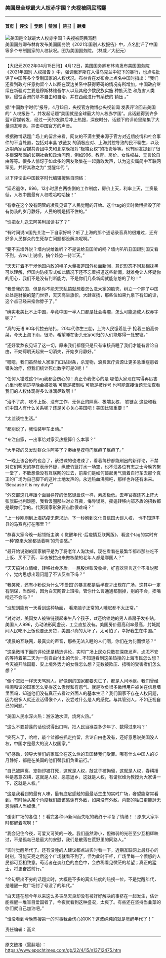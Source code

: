 ### 美国是全球最大人权赤字国？央视被网民骂翻

---

#### [首页](../../../..?n13712475) &nbsp;|&nbsp; [评论](../../../../../epoch-comment?n13712475) &nbsp;|&nbsp; [专题](../../../../../epoch-special?n13712475) &nbsp;|&nbsp; [禁闻](../../../../../epoch-news?n13712475) &nbsp;|&nbsp; [禁书](../../../../../books?n13712475) &nbsp;|&nbsp; [翻墙](https://github.com/gfw-breaker/nogfw/blob/master/README.md?n13712475)


<div><img alt="美国是全球最大人权赤字国？央视被网民骂翻" class="attachment-djy_600_400 size-djy_600_400 wp-post-image" src="https://i.epochtimes.com/assets/uploads/2022/04/id13712492-6789--600x400.jpeg"/>
<div class="caption">
 美国国务卿布林肯发布美国国务院《2021年国别人权报告》中，点名批评了中国等多个专制国家的人权状况。图为美国国务院。（林威／大纪元）
</div></div><hr/><div class="post_content" id="artbody" itemprop="articleBody">
 <!-- article content begin -->
 <p>
  【大纪元2022年04月15日讯】4月12日，美国国务卿布林肯发布美国国务院《2021年国别
  <ok href="https://www.epochtimes.com/gb/tag/%E4%BA%BA%E6%9D%83%E6%8A%A5%E5%91%8A.html">
   人权报告
  </ok>
  》中，强调俄罗斯在入侵乌克兰中犯下的暴行，也点名批评了中国等多个专制国家的人权状况。布林肯在发布会上点名中国时指出：“我们还看到政府任意拘留个人以图在双边关系中获得筹码的情况有所增加。中国政府继续在新疆对主要是穆斯林维吾尔人以及其他少数民族实施
  <ok href="https://www.epochtimes.com/gb/tag/%E7%A7%8D%E6%97%8F%E7%81%AD%E7%BB%9D.html">
   种族灭绝
  </ok>
  和危害人类罪。侵蚀香港的基本自由和自治，并在西藏进行有系统的
  <ok href="https://www.epochtimes.com/gb/tag/%E9%95%87%E5%8E%8B.html">
   镇压
  </ok>
  。”
 </p>
 <p>
  据“中国数字时代”报导，4月13日，央视官方微博@央视新闻 发表评论回击美国的“
  <ok href="https://www.epochtimes.com/gb/tag/%E4%BA%BA%E6%9D%83%E6%8A%A5%E5%91%8A.html">
   人权报告
  </ok>
  ”，并发起话题“美国就是全球最大的人权赤字国”。此话题得到许多蓝V官媒转发，经过一天的发酵后冲上热搜，深夜时分，话题下的评论里聚集了大量网友嘲讽、抨击中国官方的声音。
 </p>
 <p>
  根据微博话题广场上的留言来看，网友的不满主要来源于官方对近期疫情和社会事件的不当处置，包括对丰县
  <ok href="https://www.epochtimes.com/gb/tag/%E9%93%81%E9%93%BE%E5%A5%B3.html">
   铁链女
  </ok>
  的消极应对、上海封控导致的民不聊生，以及近期两家官媒共青团中央和北京晚报对“极端女权”的指责等等。也有网友提到了很多根深蒂固的长期社会和政治问题，例如996、教育、房价、女性权益、无言论自由等等。很多人惊讶于如此多的网友聚集在一起勇敢发声，认为这实属简中互联网罕见，并将其称之为“
  <ok href="https://www.epochtimes.com/gb/tag/%E8%A7%89%E9%86%92%E5%B9%B4%E4%BB%A3.html">
   觉醒年代
  </ok>
  ”。
 </p>
 <p>
  以下评论由中国数字时代编辑搜集自网络：
 </p>
 <p>
  “延迟退休，996，12小时黑白两夜倒的工作制度，房价上天，利率上天，工资最低，人权中国最有人权啦哈哈哈操！”
 </p>
 <p>
  “有幸在这个没有网管的凌晨见证了人民觉醒的开始。这个tag的实时微博撕毁了所有伪装的岁月静好。人民的嘴是捂不住的。”
 </p>
 <p>
  “谁把女儿送去阿美利加读书了？”
 </p>
 <p>
  “有时间说m国先关注一下自家好吗？听了上海的那个通话录音真的很难过，还有好多人民群众的生死存亡问题都没解决呢啊。”
 </p>
 <p>
  “要不去墙外说？墙内说给谁听？不是说给丑国听的吗？墙内叭叭丑国跟别国又看不到。去twi上说呗，搞个趋势一待半天。”
 </p>
 <p>
  “天天打着不干涉他国内政的幌子大量报道国外负面新闻，意识形态不同互相抹黑可以理解，但国内防疫形式如此情况下还不忘着报道这些新闻，就难免让人怀疑你的用心，我们不是没有判断能力，不是你们几条新闻就能忽悠的了的！”
 </p>
 <p>
  “我爱我的国，但是你不能天天乱搞就想着怎么洗大家的脑壳，树立一个除了中国处处是豺狼的楚门世界，天天高举旗帜，大肆宣扬，那些位如果九泉下有知的话，这个点已经来掐你脖子了。”
 </p>
 <p>
  “确实老美比不上中国，毕竟中国一半人口都是社会毒瘤，怎么可能造成人权赤字呢？”
 </p>
 <p>
  “真的无语 90年代拉去结扎，20年代你生三胎，上海人民饿着肚子 抢着三倍高价菜，今天上海下雨，很冷，希望睡在街头无家可归的人们能够得一处安寝。”
 </p>
 <p>
  “还好爱熬夜见证了这一切，原来我们都懂只是只有审核员睡了我们才能有言论自由，不妨碍明天起来一切消失，开始岁月静好。”
 </p>
 <p>
  “嗯嗯，我们虽然给人家家门口贴封条，杀宠物，浪费医疗资源让更多急重症患者错失治疗，但我们统计死亡数字可是0呢！”
 </p>
 <p>
  “任何人错过这个tag我都会伤心的！真正令我伤心的是 哪怕大家现在骂得再厉害 心里也都清楚早晚会被捂嘴 可能是被删帖 可能是被炸号 也可能直接话题无法查看 我们的人权体现得多么淋漓尽致啊！”
 </p>
 <p>
  “治不了病、吃不上饭、没有工作、无休止的隔离、极端女权、
  <ok href="https://www.epochtimes.com/gb/tag/%E9%93%81%E9%93%BE%E5%A5%B3.html">
   铁链女
  </ok>
  这些和我们中国人有什么关系呢？还是关心关心美国吧！美国比较重要！”
 </p>
 <p>
  “太监谈性生活。”
 </p>
 <p>
  “都别说了，我怕装甲车出动。”
 </p>
 <p>
  “专注自家，一出事给对家买热搜算什么本事？”
 </p>
 <p>
  “大半夜的又发动群众斗阿美了？秦始皇摸电门赢痳了赢痳了。”
 </p>
 <p>
  “一晚上该合影的也合了，该进谏的也进谏了，看着每秒都能刷出的新评论，不禁对它们明天的存在表示怀疑，纵使竹篮打水一场空，也不汪各位有志之士今晚齐聚一堂了，不敢想像没有互联网的过去，前辈们是如何鼓起勇气骑着自行车去那个真正的广场为自己脚下的这片土地发声的。永远热血沸腾吧，那样也许还有未来。 ‘Because it is my duty’”
 </p>
 <p>
  “外交部这几年跟个面目狰狞的愤怒键盘侠一样，素质极低。去年官媒还齐上阵大张旗鼓批判饭圈，我看饭圈那些对立互撕，侮辱谩骂，撕逼转移内部矛盾的招数都是跟你们学的。代表国家形象要点脸很难吗？”
 </p>
 <p>
  “上一秒刚刷到上海抗疫无奈求助，下一秒刷到文化自信国大谈人权， 也不知道丰县的马赛克打在哪里？”
 </p>
 <p>
  “恭喜大家今晚一起领衔主演《
  <ok href="https://www.epochtimes.com/gb/tag/%E8%A7%89%E9%86%92%E5%B9%B4%E4%BB%A3.html">
   觉醒年代
  </ok>
  ·后疫情互联网版》，看这个tag的实时有一种‘原来大家都活着啊’的荒谬感。”
 </p>
 <p>
  “最开始说别的国家躺平是为了将老年人淘汰掉，现在看看在最繁华都市那些吃不上饭、买不了药、半夜被拉出来做核酸的老年人都是哪国人？”
 </p>
 <p>
  “天天搞对立情绪，转移社会矛盾。一屁股烂账没收拾，好喜欢禁言这个不准说那个，党内思想出现问题了不该反省下吗？”
 </p>
 <p>
  “我笑死，还有小粉说为什么‘不爱国’的暴言都是后半夜才出现在广场，这其中一定有阴谋，当然啦，因为白天网管上班啦，管你什么言通通都删掉，别的不会，捂嘴咱还不会吗？”
 </p>
 <p>
  “没想到能有一天看到这种场面， 看来脑子正常的人睡眠都不太正常。”
 </p>
 <p>
  “对对对，美国女人被铁链锁起来生八个孩子，zf还给锁她的男人盖房子发补贴。美国人人996，劳动法形同虚设，工会直接没有。美国房价最高利率最高，封城期间人民吃不上饭也要还房贷，美国zf真的太坏了，太可怕了，幸好我生在中国。”
 </p>
 <p>
  “凌晨的互联网，最真实的声音，那些无法入睡的人们啊，你们在为何而愤怒？”
 </p>
 <p>
  “这条微博下面的评论还是精选评论，实时广场上民众只敢在深夜发声，忐忑不安的等待着第二天为一刻自由付出的代价…不知道看到这条热搜的上海市民怎么想？今天被开除国籍、安上境外势力的女性怎么想？无数被欺压、捂嘴的受害者们怎么想？”
 </p>
 <p>
  “像个怨妇一样天天骂别人，好像别的国家都要灭亡了，都是人间地狱。我们曾经喧闹和谐的国家怎么变得这么傲慢和有怨气。就是欺负很多微博用户被关在信息墙里面吗，知道他们没有真正去看过外面人的基本生活？我们国家不存在人权问题，因为很多人就还没活得像个人，没尝过什么是人的感觉。与其管别人，不如正视自己的问题。”
 </p>
 <p>
  “美国人民水深火热：游泳池水深，烧烤火热。”
 </p>
 <p>
  “这么不要碧莲的话也说得出口啊，把人民当猴耍多少年了、数得过来吗？”
 </p>
 <p>
  “笑死人了，哈哈，敲个盆都被抓走拘留，言论自由也没有，还好意思说美国没人权，中国才是最大的没人权国家。”
 </p>
 <p>
  “好感动，领导大爹们的家属全在这么烂的丑国替我们受罪。哪有什么中国人的岁月静好，都是在美国的他们替我们负重前行。”
 </p>
 <p>
  “自己被隔离，宠物却被打死，这就是人权，敲盆子被拘留，这就是人权，春耕播种是恶意农耕，这就是人权，恶意返乡，这就是人权，有请张维为教授为大家讲一下，这就是人权。”
 </p>
 <p>
  “这是我看到的最有人味，最有底层感触的最最活生生的实时广场，奢望能常常看到。有时候从某个角度我们应该感谢有外敌，如果没有外敌，内部的牲口更能肆无忌惮把人当奴隶。”
 </p>
 <p>
  “谢谢广场的各位！！看完各种sh新闻而失眠的我终于平复了情绪！！原来大家平时都醒着呢啊！”
 </p>
 <p>
  “我会记住今夜，可爱又可笑的一晚。我们虽然渺小，但微弱的光芒至少互相辉映过，不是孤岛已是最大的安慰，我们是散落在荒野里的同路人。”
 </p>
 <p>
  “实时觉醒年代了。还有没睡的人建议都点进实时看一下，近期互联网上最舒心的时刻。可能天亮之后这个广场就看不到了，但为此时干杯，广场里每一个愤怒的人民都可互相致意。苟活者在淡红色的血色中，会依稀看见微茫的希望；真正的猛士，将更奋然前行。”
 </p>
 <p>
  “金句层出不穷的话题实时，大概是不多的真实热度的热搜一位。不是觉醒年代，是睡醒一觉广场封了号没了的年代。”
 </p>
 <p>
  “白天还在想今年以来这么多丧尽天良却没有被好好解决的事挤在一起发生，估计能摇醒一堆盲目爱国者了，今夜就看到这种盛况，太爽了。有些还在坚持当韭菜的你们就自己加油吧。”
 </p>
 <p>
  “谁没看到今晚热搜第一的时事我会伤心的OK？这波纯纯的就是觉醒年代了！”
 </p>
 <p>
  责任编辑：高义
 </p>
 <!-- article content end -->
 <div id="below_article_ad">
 </div>
</div>


---

原文链接（需翻墙）：https://www.epochtimes.com/gb/22/4/15/n13712475.htm